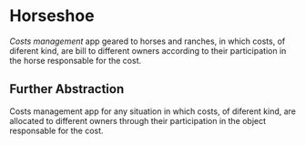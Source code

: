 Horseshoe
=============================================

*Costs management* app geared to horses and ranches, in which costs, of diferent kind, are bill to different owners according to their participation in the horse responsable for the cost.

Further Abstraction
---------------------------------------------

Costs management app for any situation in which costs, of diferent kind, are allocated to different owners through their participation in the object responsable for the cost.
